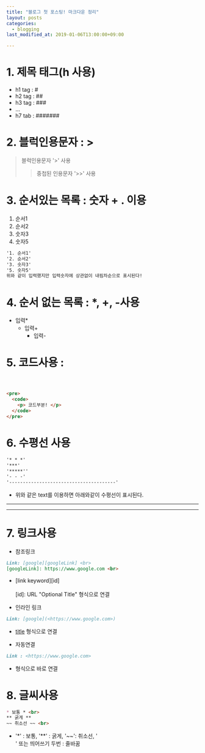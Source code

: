```yaml
---
title: "블로그 첫 포스팅! 마크다운 정리"
layout: posts
categories:
  - blogging
last_modified_at: 2019-01-06T13:00:00+09:00

---
```


# 1. 제목 태그(h 사용)
  - h1 tag : #
  - h2 tag : ##
  - h3 tag : ###
  - ...
  - h7 tab : #######

# 2. 블럭인용문자 : >
> 블럭인용문자 '>' 사용
>> 중첩된 인용문자 '>>' 사용

# 3. 순서있는 목록 : 숫자 + . 이용
1. 순서1
2. 순서2
3. 숫자3
5. 숫자5


``` markdown
'1. 순서1'
'2. 순서2'
'3. 숫자3'
'5. 숫자5'  
위와 같이 입력했지만 입력숫자에 상관없이 내림차순으로 표시된다!
```

# 4. 순서 없는 목록 : *, +, -사용
* 입력*
  + 입력+
    - 입력-

# 5. 코드사용 : <pre><code></code></pre>
```markdown
<pre>
  <code>
    <p> 코드부분! </p>
  </code>
</pre>
```

# 6. 수평선 사용
  ``` markdown
  '* * *'
  '***'
  '*****''
  '- - -'
  '---------------------------------------'  
  ```
- 위와 같은 text를 이용하면 아래와같이 수평선이 표시된다.

* * *
***

# 7. 링크사용
* 참조링크 <br>
``` markdown
Link: [google][googleLink] <br>
[googleLink]: https://www.google.com <br>
```
- [link keyword][id] <br>  
  [id]: URL "Optional Title" 형식으로 연결

* 인라인 링크<br>
``` markdown
Link: [google](<https://www.google.com>)
```
- [title](<link>) 형식으로 연결

* 자동연결<br>
``` markdown
Link : <https://www.google.com>
```
- <link> 형식으로 바로 연결

# 8. 글씨사용
``` markdown
* 보통 * <br>
** 굵게 **   
~~ 취소선 ~~ <br>
```
- '*' : 보통, '**' : 굵게, '~~': 취소선, '<br>' 또는 띄어쓰기 두번 : 줄바꿈
